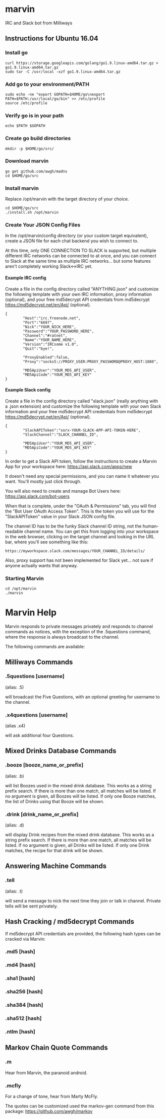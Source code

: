# marvin
IRC and Slack bot from Milliways

## Instructions for Ubuntu 16.04

### Install go
```
curl https://storage.googleapis.com/golang/go1.9.linux-amd64.tar.gz > go1.9.linux-amd64.tar.gz
sudo tar -C /usr/local -xzf go1.9.linux-amd64.tar.gz
```
### Add go to your environment/PATH
```
sudo echo -ne "export GOPATH=$HOME/go\nexport PATH=$PATH:/usr/local/go/bin" >> /etc/profile
source /etc/profile
```
### Verify go is in your path
`echo $PATH $GOPATH`

### Create go build directories
`mkdir -p $HOME/go/src/`

### Download marvin
```
go get github.com/awgh/madns
cd $HOME/go/src
```

### Install marvin

Replace /opt/marvin with the target directory of your choice.
```
cd $HOME/go/src
./install.sh /opt/marvin
```

### Create Your JSON Config Files
In the /opt/marvin/config directory (or your custom target equivalent), create a JSON file for each chat backend you wish to connect to.

At this time, only ONE CONNECTION TO SLACK is supported, but multiple different IRC networks can be connected to at once, and you can connect to Slack at the same time as multiple IRC networks... but some features aren't completely working Slack<->IRC yet.


#### Example IRC config 
Create a file in the config directory called "ANYTHING.json" and customize the following template with your own IRC information, proxy information (optional), and your free md5decrypt API credentials from md5decrypt https://md5decrypt.net/en/Api/ (optional).

```
{
        "Host":"irc.freenode.net",
        "Port":"6697",
        "Nick":"YOUR_NICK_HERE",
        "Password":"YOUR_PASSWORD_HERE",
        "Channel":"#ratnet",
        "Name":"YOUR_NAME_HERE",
        "Version":"IRCsome v1.0",
        "Quit":"bye!",
        
        "ProxyEnabled":false,
        "Proxy":"socks5://PROXY_USER:PROXY_PASSWORD@PROXY_HOST:1080",
        
        "MD5ApiUser":"YOUR_MD5_API_USER",
        "MD5ApiCode":"YOUR_MD5_API_KEY"
}
```

#### Example Slack config 
Create a file in the config directory called "slack.json" (really anything with a .json extension) and customize the following template with your own Slack information and your free md5decrypt API credentials from md5decrypt https://md5decrypt.net/en/Api/ (optional).

```
{
        "SlackAPIToken":"xorx-YOUR-SLACK-APP-API-TOKEN-HERE",
        "SlackChannel":"SLACK_CHANNEL_ID",
        
        "MD5ApiUser":"YOUR_MD5_API_USER",
        "MD5ApiCode":"YOUR_MD5_API_KEY"
}
```

In order to get a Slack API token, follow the instructions to create a Marvin App for your workspace here: 
https://api.slack.com/apps/new 

It doesn't need any special permissions, and you can name it whatever you want.  You'll mostly just click through.

You will also need to create and manage Bot Users here: 
https://api.slack.com/bot-users

When that is complete, under the "OAuth & Permissions" tab, you will find the "Bot User OAuth Access Token".  This is the token you will use for the "SlackAPIToken" value in your Slack JSON config file.

The channel ID has to be the funky Slack channel ID string, not the human-readable channel name.  You can get this from logging into your workspace in the web browser, clicking on the target channel and looking in the URL bar, where you'll see something like this: 
```
https://myworkspace.slack.com/messages/YOUR_CHANNEL_ID/details/
```

Also, proxy support has not been implemented for Slack yet... not sure if anyone actually wants that anyway.


### Starting Marvin
```
cd /opt/marvin
./marvin
```


# Marvin Help

Marvin responds to private messages privately and responds to channel commands as notices,
with the exception of the .5questions command, where the response is always broadcast to the channel.

The following commands are available:

## Milliways Commands

### .5questions [username]

(alias: .5)

will broadcast the Five Questions, with an optional greeting for username to the channel.

### .x4questions [username]

(alias .x4)

will ask additional four Questions.

## Mixed Drinks Database Commands

### .booze [booze_name_or_prefix]

(alias: .b)

will list Boozes used in the mixed drink database.  This works as a string prefix search.
If there is more than one match, all matches will be listed.  If no argument is given, all Boozes will be listed.
If only one Booze matches, the list of Drinks using that Booze will be shown.

### .drink [drink_name_or_prefix]

(alias: .d)

will display Drink recipes from the mixed drink database.  This works as a string prefix search.
If there is more than one match, all matches will be listed.  If no argument is given, all Drinks will be listed.
If only one Drink matches, the recipe for that drink will be shown.

## Answering Machine Commands

### .tell <nick> <message>

(alias: .t)

will send a message to nick the next time they join or talk in channel.  Private tells will be sent privately.

## Hash Cracking / md5decrypt Commands

If md5decrypt API credentials are provided, the following hash types can be cracked via Marvin:

### .md5 [hash]
### .md4 [hash]
### .sha1 [hash]
### .sha256 [hash]
### .sha384 [hash]
### .sha512 [hash]
### .ntlm [hash]



## Markov Chain Quote Commands

### .m

Hear from Marvin, the paranoid android.

### .mcfly

For a change of tone, hear from Marty McFly.

The quotes can be customized used the markov-gen command from this package:  https://github.com/awgh/markov

